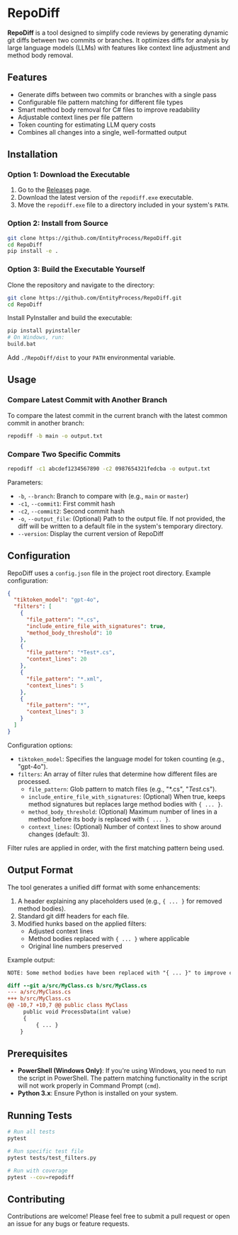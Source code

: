 # RepoDiff

**RepoDiff** is a tool designed to simplify code reviews by generating dynamic git diffs between two commits or branches. It optimizes diffs for analysis by large language models (LLMs) with features like context line adjustment and method body removal.

## Features

- Generate diffs between two commits or branches with a single pass
- Configurable file pattern matching for different file types
- Smart method body removal for C# files to improve readability
- Adjustable context lines per file pattern
- Token counting for estimating LLM query costs
- Combines all changes into a single, well-formatted output

## Installation

### Option 1: Download the Executable

1. Go to the [Releases](https://github.com/EntityProcess/RepoDiff/releases) page.
2. Download the latest version of the `repodiff.exe` executable.
3. Move the `repodiff.exe` file to a directory included in your system's `PATH`.

### Option 2: Install from Source

```bash
git clone https://github.com/EntityProcess/RepoDiff.git
cd RepoDiff
pip install -e .
```

### Option 3: Build the Executable Yourself

Clone the repository and navigate to the directory:

```bash
git clone https://github.com/EntityProcess/RepoDiff.git
cd RepoDiff
```

Install PyInstaller and build the executable:

```bash
pip install pyinstaller
# On Windows, run:
build.bat
```

Add `./RepoDiff/dist` to your `PATH` environmental variable.

## Usage

### Compare Latest Commit with Another Branch

To compare the latest commit in the current branch with the latest common commit in another branch:

```bash
repodiff -b main -o output.txt
```

### Compare Two Specific Commits

```bash
repodiff -c1 abcdef1234567890 -c2 0987654321fedcba -o output.txt
```

Parameters:
* `-b`, `--branch`: Branch to compare with (e.g., `main` or `master`)
* `-c1`, `--commit1`: First commit hash
* `-c2`, `--commit2`: Second commit hash
* `-o`, `--output_file`: (Optional) Path to the output file. If not provided, the diff will be written to a default file in the system's temporary directory.
* `--version`: Display the current version of RepoDiff

## Configuration

RepoDiff uses a `config.json` file in the project root directory. Example configuration:

```json
{
  "tiktoken_model": "gpt-4o",
  "filters": [
    {
      "file_pattern": "*.cs",
      "include_entire_file_with_signatures": true,
      "method_body_threshold": 10
    },
    {
      "file_pattern": "*Test*.cs",
      "context_lines": 20
    },
    {
      "file_pattern": "*.xml",
      "context_lines": 5
    },
    {
      "file_pattern": "*",
      "context_lines": 3
    }
  ]
}
```

Configuration options:

* `tiktoken_model`: Specifies the language model for token counting (e.g., "gpt-4o").
* `filters`: An array of filter rules that determine how different files are processed.
  * `file_pattern`: Glob pattern to match files (e.g., "*.cs", "*Test*.cs").
  * `include_entire_file_with_signatures`: (Optional) When true, keeps method signatures but replaces large method bodies with `{ ... }`.
  * `method_body_threshold`: (Optional) Maximum number of lines in a method before its body is replaced with `{ ... }`.
  * `context_lines`: (Optional) Number of context lines to show around changes (default: 3).

Filter rules are applied in order, with the first matching pattern being used.

## Output Format

The tool generates a unified diff format with some enhancements:

1. A header explaining any placeholders used (e.g., `{ ... }` for removed method bodies).
2. Standard git diff headers for each file.
3. Modified hunks based on the applied filters:
   - Adjusted context lines
   - Method bodies replaced with `{ ... }` where applicable
   - Original line numbers preserved

Example output:

```diff
NOTE: Some method bodies have been replaced with "{ ... }" to improve clarity for code reviews and LLM analysis.

diff --git a/src/MyClass.cs b/src/MyClass.cs
--- a/src/MyClass.cs
+++ b/src/MyClass.cs
@@ -10,7 +10,7 @@ public class MyClass
     public void ProcessData(int value)
     {
         { ... }
    }
```

## Prerequisites

- **PowerShell (Windows Only)**: If you're using Windows, you need to run the script in PowerShell. The pattern matching functionality in the script will not work properly in Command Prompt (`cmd`).
- **Python 3.x**: Ensure Python is installed on your system.

## Running Tests

```bash
# Run all tests
pytest

# Run specific test file
pytest tests/test_filters.py

# Run with coverage
pytest --cov=repodiff
```

## Contributing

Contributions are welcome! Please feel free to submit a pull request or open an issue for any bugs or feature requests.